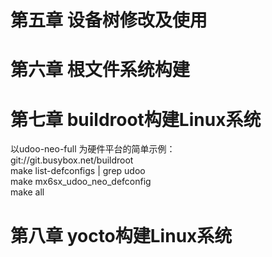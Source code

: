 # 第五章 设备树修改及使用  
# 第六章 根文件系统构建  
# 第七章 buildroot构建Linux系统  
以udoo-neo-full 为硬件平台的简单示例：  
git://git.busybox.net/buildroot  
make list-defconfigs | grep udoo  
make mx6sx_udoo_neo_defconfig  
make all  
# 第八章 yocto构建Linux系统  



